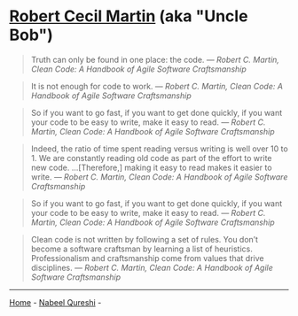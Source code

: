---
---
# [Robert Cecil Martin](https://www.goodreads.com/author/quotes/45372.Robert_C_Martin) (aka "Uncle Bob")

> Truth can only be found in one place: the code. <cite>― Robert C. Martin, Clean Code: A Handbook of Agile Software Craftsmanship</cite>

> It is not enough for code to work. <cite>― Robert C. Martin, Clean Code: A Handbook of Agile Software Craftsmanship</cite>

> So if you want to go fast, if you want to get done quickly, if you want your code to be easy to write, make it easy to read. <cite>― Robert C. Martin, Clean Code: A Handbook of Agile Software Craftsmanship</cite>

> Indeed, the ratio of time spent reading versus writing is well over 10 to 1. We are constantly reading old code as part of the effort to write new code. ...[Therefore,] making it easy to read makes it easier to write. <cite>― Robert C. Martin, Clean Code: A Handbook of Agile Software Craftsmanship</cite>

> So if you want to go fast, if you want to get done quickly, if you want your code to be easy to write, make it easy to read. <cite>― Robert C. Martin, Clean Code: A Handbook of Agile Software Craftsmanship</cite>

> Clean code is not written by following a set of rules. You don’t become a software craftsman by learning a list of heuristics. Professionalism and craftsmanship come from values that drive disciplines. <cite>― Robert C. Martin, Clean Code: A Handbook of Agile Software Craftsmanship</cite>

----

[Home](/readme.md) - [Nabeel Qureshi](nabeel.md) - 
